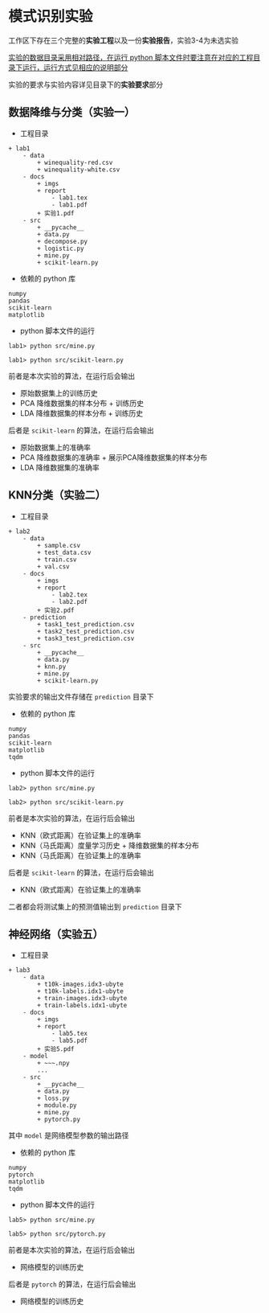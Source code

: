 # 模式识别实验

工作区下存在三个完整的**实验工程**以及一份**实验报告**，实验3-4为未选实验

<u>实验的数据目录采用相对路径，在运行 python 脚本文件时要注意在对应的工程目录下运行，运行方式见相应的说明部分</u>

实验的要求与实验内容详见目录下的**实验要求**部分

## 数据降维与分类（实验一）

- 工程目录
```
+ lab1
    - data
        + winequality-red.csv
        + winequality-white.csv
    - docs
        + imgs
        + report
            - lab1.tex
            - lab1.pdf
        + 实验1.pdf
    - src
        + __pycache__
        + data.py
        + decompose.py
        + logistic.py
        + mine.py
        + scikit-learn.py
```

- 依赖的 python 库
```
numpy
pandas
scikit-learn
matplotlib
```

- python 脚本文件的运行
```
lab1> python src/mine.py

lab1> python src/scikit-learn.py
```

前者是本次实验的算法，在运行后会输出

- 原始数据集上的训练历史
- PCA 降维数据集的样本分布 + 训练历史
- LDA 降维数据集的样本分布 + 训练历史

后者是 ```scikit-learn``` 的算法，在运行后会输出
- 原始数据集上的准确率
- PCA 降维数据集的准确率 + 展示PCA降维数据集的样本分布
- LDA 降维数据集的准确率

## KNN分类（实验二）

- 工程目录
```
+ lab2
    - data
        + sample.csv
        + test_data.csv
        + train.csv
        + val.csv
    - docs
        + imgs
        + report
            - lab2.tex
            - lab2.pdf
        + 实验2.pdf
    - prediction
        + task1_test_prediction.csv
        + task2_test_prediction.csv
        + task3_test_prediction.csv
    - src
        + __pycache__
        + data.py
        + knn.py
        + mine.py
        + scikit-learn.py
```

实验要求的输出文件存储在 ```prediction``` 目录下

- 依赖的 python 库
```
numpy
pandas
scikit-learn
matplotlib
tqdm
```

- python 脚本文件的运行
```
lab2> python src/mine.py

lab2> python src/scikit-learn.py
```

前者是本次实验的算法，在运行后会输出

- KNN（欧式距离）在验证集上的准确率
- KNN（马氏距离）度量学习历史 + 降维数据集的样本分布
- KNN（马氏距离）在验证集上的准确率

后者是 ```scikit-learn``` 的算法，在运行后会输出
- KNN（欧式距离）在验证集上的准确率

二者都会将测试集上的预测值输出到 ```prediction``` 目录下

## 神经网络（实验五）

- 工程目录
```
+ lab3
    - data
        + t10k-images.idx3-ubyte
        + t10k-labels.idx1-ubyte
        + train-images.idx3-ubyte
        + train-labels.idx1-ubyte
    - docs
        + imgs
        + report
            - lab5.tex
            - lab5.pdf
        + 实验5.pdf
    - model
        + ~~~.npy
        ...
    - src
        + __pycache__
        + data.py
        + loss.py
        + module.py
        + mine.py
        + pytorch.py
```

其中 ```model``` 是网络模型参数的输出路径

- 依赖的 python 库
```
numpy
pytorch
matplotlib
tqdm
```

- python 脚本文件的运行
```
lab5> python src/mine.py

lab5> python src/pytorch.py
```

前者是本次实验的算法，在运行后会输出
- 网络模型的训练历史

后者是 ```pytorch``` 的算法，在运行后会输出
- 网络模型的训练历史